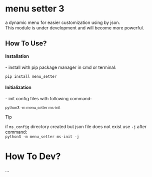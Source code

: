 # menu setter 3
a dynamic menu for easier customization using by json.
<br>
This module is under development and will become more powerful.

<h2>How To Use?</h2>
<h4>Installation</h4>
- install with pip package manager in cmd or terminal:

``` 
pip install menu_setter 
```

<h4>Initialization</h4>
- init config files with following command:

<sup> python3 -m menu_setter ms-init </sup>

> [!TIP]
> if `ms_config` directory created but json file does not exist use `-j` after command:
> <br>
> ` python3 -m menu_setter ms-init -j `

# How To Dev?
...
